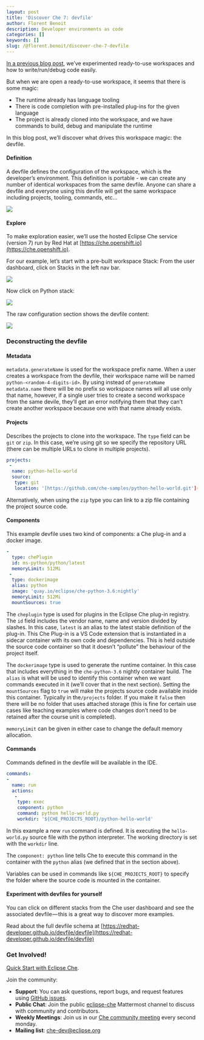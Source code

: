 ```yaml
---
layout: post
title: 'Discover Che 7: devfile'
author: Florent Benoit
description: Developer environments as code
categories: []
keywords: []
slug: /@florent.benoit/discover-che-7-devfile
---
```


[In a previous blog post](https://che.eclipse.org/discover-eclipse-che-7-7515e74a99ca), we’ve experimented ready-to-use workspaces and how to write/run/debug code easily.

But when we are open a ready-to-use workspace, it seems that there is some magic:

*   The runtime already has language tooling
*   There is code completion with pre-installed plug-ins for the given language
*   The project is already cloned into the workspace, and we have commands to build, debug and manipulate the runtime

In this blog post, we’ll discover what drives this workspace magic: the devfile.

#### Definition

A devfile defines the configuration of the workspace, which is the developer’s environment. This definition is portable - we can create any number of identical workspaces from the same devfile. Anyone can share a devfile and everyone using this devfile will get the same workspace including projects, tooling, commands, etc…

![](https://cdn-images-1.medium.com/max/800/0*o_SxIc5VuMqc0BtS.png)

#### Explore

To make exploration easier, we’ll use the hosted Eclipse Che service (version 7) run by Red Hat at [https://che.openshift.io](https://che.openshift.io).

For our example, let’s start with a pre-built workspace Stack: From the user dashboard, click on Stacks in the left nav bar.

![](https://cdn-images-1.medium.com/max/800/1*edyrQNdKqzpJC9jhh3MQLA.png)

Now click on Python stack:

![](https://cdn-images-1.medium.com/max/800/1*8rOhOHjaU4cdimuJXeGjlA.png)

The raw configuration section shows the devfile content:

![](https://cdn-images-1.medium.com/max/800/1*rYww8WAOL7YbRjhNzFwWxQ.png)

<script src="https://gist.github.com/benoitf/660dbe69a2098cbc9653829a38d33bcb.js"></script>

### Deconstructing the devfile

#### Metadata

`metadata.generateName` is used for the workspace prefix name. When a user creates a workspace from the devfile, their workspace name will be named `python-<random-4-digits-id>`. By using instead of `generateName metadata.name` there will be no prefix so workspace names will all use only that name, however, if a single user tries to create a second workspace from the same devile, they’ll get an error notifying them that they can’t create another workspace because one with that name already exists.

#### Projects

Describes the projects to clone into the workspace. The `type` field can be `git` or `zip`. In this case, we’re using git so we specify the repository URL (there can be multiple URLs to clone in multiple projects).

```yaml
projects:  
 -  
  name: python-hello-world  
  source:  
   type: git  
   location: '[https://github.com/che-samples/python-hello-world.git'](https://github.com/che-samples/python-hello-world.git%27)
```

Alternatively, when using the `zip` type you can link to a zip file containing the project source code.

#### Components

This example devfile uses two kind of components: a Che plug-in and a docker image.

```yaml
-  
  type: chePlugin
  id: ms-python/python/latest  
  memoryLimit: 512Mi  
 -  
  type: dockerimage  
  alias: python  
  image: 'quay.io/eclipse/che-python-3.6:nightly'  
  memoryLimit: 512Mi  
  mountSources: true
```

The `cheplugin` type is used for plugins in the Eclipse Che plug-in registry. The `id` field includes the vendor name, name and version divided by slashes. In this case, `latest` is an alias to the latest stable definition of the plug-in. This Che Plug-in is a VS Code extension that is instantiated in a sidecar container with its own code and dependencies. This is held outside the source code container so that it doesn’t “pollute” the behaviour of the project itself.

The `dockerimage` type is used to generate the runtime container. In this case that includes everything in the `che-python-3.6` nightly container build. The `alias` is what will be used to identify this container when we want commands executed in it (we’ll cover that in the next section). Setting the `mountSources` flag to `true` will make the projects source code available inside this container. Typically in the`/projects` folder. If you make it `false` then there will be no folder that uses attached storage (this is fine for certain use cases like teaching examples where code changes don’t need to be retained after the course unit is completed).

`memoryLimit` can be given in either case to change the default memory allocation.

#### Commands

Commands defined in the devfile will be available in the IDE.

```yaml
commands:  
-  
  name: run  
  actions:  
   -  
    type: exec  
    component: python  
    command: python hello-world.py  
    workdir: '${CHE_PROJECTS_ROOT}/python-hello-world'
```

In this example a new `run` command is defined. It is executing the `hello-world.py` source file with the python interpreter. The working directory is set with the `workdir` line.

The `component: python` line tells Che to execute this command in the container with the `python` alias (we defined that in the section above).

Variables can be used in commands like `${CHE_PROJECTS_ROOT}` to specify the folder where the source code is mounted in the container.

#### Experiment with devfiles for yourself

You can click on different stacks from the Che user dashboard and see the associated devfile — this is a great way to discover more examples.

Read about the full devfile schema at [https://redhat-developer.github.io/devfile/devfile](https://redhat-developer.github.io/devfile/devfile)

### Get Involved!

[Quick Start with Eclipse Che](http://www.eclipse.org/che/docs/#getting-started).

Join the community:

*   **Support**: You can ask questions, report bugs, and request features using [GitHub issues](https://github.com/eclipse/che/issues).
*   **Public Chat**: Join the public [eclipse-che](https://mattermost.eclipse.org/eclipse/channels/eclipse-che) Mattermost channel to discuss with community and contributors.
*   **Weekly Meetings**: Join us in our [Che community meeting](https://github.com/eclipse/che/wiki/Che-Dev-Meetings) every second monday.
*   **Mailing list**: che-dev@eclipse.org